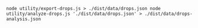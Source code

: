 `
node utility/export-drops.js > ./dist/data/drops.json
node utility/analyze-drops.js './dist/data/drops.json' > ./dist/data/drops-analysis.json
`